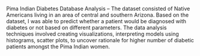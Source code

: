 Pima Indian Diabetes Database Analysis – The dataset consisted of Native Americans living in an area of central and southern Arizona. Based on the dataset, I was able to predict whether a patient would be diagnosed with diabetes or not based on different parameters. The data analysis techniques involved creating visualizations, interpreting models using histograms, scatter plots, to uncover rationale for higher number of diabetic patients amongst the Pima Indian women.
